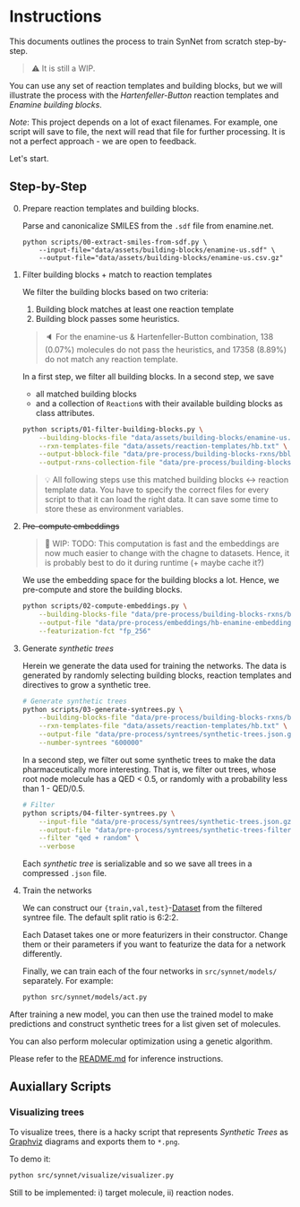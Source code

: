 # Instructions

This documents outlines the process to train SynNet from scratch step-by-step.

> :warning: It is still a WIP.

You can use any set of reaction templates and building blocks, but we will illustrate the process with the *Hartenfeller-Button* reaction templates and *Enamine building blocks*.

*Note*: This project depends on a lot of exact filenames.
For example, one script will save to file, the next will read that file for further processing.
It is not a perfect approach - we are open to feedback.

Let's start.

## Step-by-Step

0. Prepare reaction templates and building blocks.

    Parse and canonicalize SMILES from the `.sdf` file from enamine.net.

    ```shell
    python scripts/00-extract-smiles-from-sdf.py \
        --input-file="data/assets/building-blocks/enamine-us.sdf" \
        --output-file="data/assets/building-blocks/enamine-us.csv.gz"
    ```

1. Filter building blocks + match to reaction templates

    We filter the building blocks based on two criteria:
      1. Building block matches at least one reaction template
      2. Building block passes some heuristics.

    > :speaker: For the enamine-us & Hartenfeller-Button combination, 138 (0.07%) molecules do not pass the heuristics, and 17358 (8.89%) do not match any reaction template.

    In a first step, we filter all building blocks.
    In a second step, we save
      - all matched building blocks
      - and a collection of `Reaction`s with their available building blocks as class attributes.

    ```bash
    python scripts/01-filter-building-blocks.py \
        --building-blocks-file "data/assets/building-blocks/enamine-us.csv.gz" \
        --rxn-templates-file "data/assets/reaction-templates/hb.txt" \
        --output-bblock-file "data/pre-process/building-blocks-rxns/bblocks-enamine-us.csv.gz" \
        --output-rxns-collection-file "data/pre-process/building-blocks-rxns/rxns-hb-enamine-us.json.gz" --verbose
    ```

    > :bulb: All following steps use this matched building blocks <-> reaction template data. You have to specify the correct files for every script to that it can load the right data. It can save some time to store these as environment variables.

2. ~~Pre-compute embeddings~~
    > 🚨 WIP: TODO: This computation is fast and the embeddings are now much easier to change with the chagne to datasets. Hence, it is probably best to do it during runtime (+ maybe cache it?)

    We use the embedding space for the building blocks a lot.
    Hence, we pre-compute and store the building blocks.

    ```bash
    python scripts/02-compute-embeddings.py \
        --building-blocks-file "data/pre-process/building-blocks-rxns/bblocks-enamine-us.csv.gz" \
        --output-file "data/pre-process/embeddings/hb-enamine-embeddings.npy" \
        --featurization-fct "fp_256"
    ```

3. Generate *synthetic trees*

    Herein we generate the data used for training the networks.
    The data is generated by randomly selecting building blocks, reaction templates and directives to grow a synthetic tree.

    ```bash
    # Generate synthetic trees
    python scripts/03-generate-syntrees.py \
        --building-blocks-file "data/pre-process/building-blocks-rxns/bblocks-enamine-us.csv.gz" \
        --rxn-templates-file "data/assets/reaction-templates/hb.txt" \
        --output-file "data/pre-process/syntrees/synthetic-trees.json.gz" \
        --number-syntrees "600000"
    ```

    In a second step, we filter out some synthetic trees to make the data pharmaceutically more interesting.
    That is, we filter out trees, whose root node molecule has a QED < 0.5, or randomly with a probability less than 1 - QED/0.5.

    ```bash
    # Filter
    python scripts/04-filter-syntrees.py \
        --input-file "data/pre-process/syntrees/synthetic-trees.json.gz" \
        --output-file "data/pre-process/syntrees/synthetic-trees-filtered.json.gz" \
        --filter "qed + random" \
        --verbose
    ```

    Each *synthetic tree* is serializable and so we save all trees in a compressed `.json` file.

4. Train the networks

    We can construct our `{train,val,test}`-[Dataset](https://pytorch.org/docs/stable/data.html#torch.utils.data.Dataset) from the filtered syntree file.
    The default split ratio is 6:2:2.

    Each Dataset takes one or more featurizers in their constructor.
    Change them or their parameters if you want to featurize the data for a network differently.

    Finally, we can train each of the four networks in `src/synnet/models/` separately. For example:

    ```bash
    python src/synnet/models/act.py
    ```

After training a new model, you can then use the trained model to make predictions and construct synthetic trees for a list given set of molecules.

You can also perform molecular optimization using a genetic algorithm.

Please refer to the [README.md](./README.md) for inference instructions.

## Auxiallary Scripts

### Visualizing trees

To visualize trees, there is a hacky script that represents *Synthetic Trees* as [Graphviz](https://graphviz.org/) diagrams and exports them to `*.png`.

To demo it:

```bash
python src/synnet/visualize/visualizer.py
```

Still to be implemented: i) target molecule, ii) reaction nodes.
